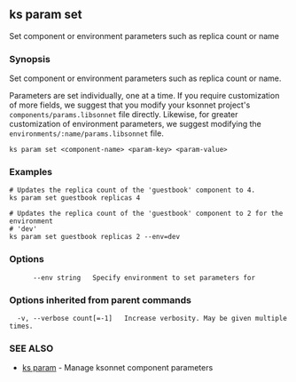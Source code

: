 ## ks param set

Set component or environment parameters such as replica count or name

### Synopsis


Set component or environment parameters such as replica count or name.

Parameters are set individually, one at a time. If you require customization of
more fields, we suggest that you modify your ksonnet project's
 `components/params.libsonnet` file directly. Likewise, for greater customization
of environment parameters, we suggest modifying the
 `environments/:name/params.libsonnet` file.


```
ks param set <component-name> <param-key> <param-value>
```

### Examples

```
# Updates the replica count of the 'guestbook' component to 4.
ks param set guestbook replicas 4

# Updates the replica count of the 'guestbook' component to 2 for the environment
# 'dev'
ks param set guestbook replicas 2 --env=dev
```

### Options

```
      --env string   Specify environment to set parameters for
```

### Options inherited from parent commands

```
  -v, --verbose count[=-1]   Increase verbosity. May be given multiple times.
```

### SEE ALSO
* [ks param](ks_param.md)	 - Manage ksonnet component parameters

